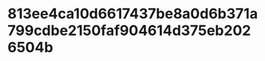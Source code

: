 813ee4ca10d6617437be8a0d6b371a799cdbe2150faf904614d375eb2026504b
================================================================
